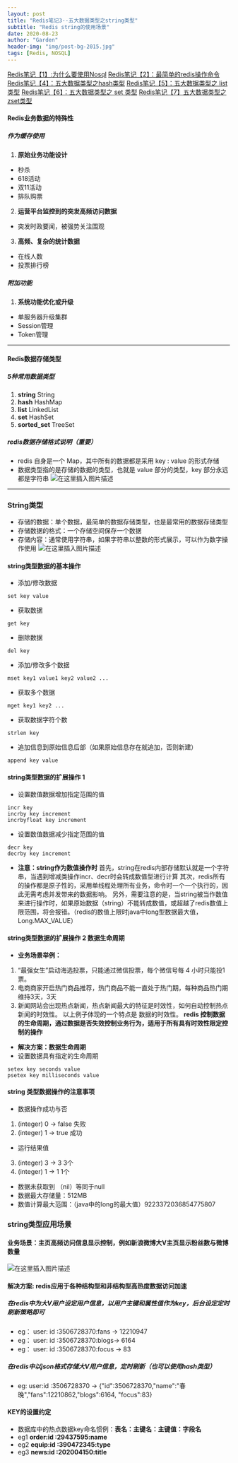 ```yaml
---
layout: post
title: "Redis笔记3--五大数据类型之string类型"
subtitle: "Redis string的使用场景"
date: 2020-08-23
author: "Garden"
header-img: "img/post-bg-2015.jpg"
tags: [Redis, NOSQL]
---
```

[Redis笔记【1】:为什么要使用Nosql](https://blog.csdn.net/weixin_44870909/article/details/108109353)
[Redis笔记【2】：最简单的redis操作命令](https://blog.csdn.net/weixin_44870909/article/details/108118394)
[Redis笔记【4】：五大数据类型之hash类型](https://blog.csdn.net/weixin_44870909/article/details/108228659)
[Redis笔记【5】：五大数据类型之 list 类型](https://blog.csdn.net/weixin_44870909/article/details/108266854)
[Redis笔记【6】：五大数据类型之 set 类型](https://blog.csdn.net/weixin_44870909/article/details/108267431)
[Redis笔记【7】五大数据类型之zset类型](https://blog.csdn.net/weixin_44870909/article/details/108268336)
#### Redis业务数据的特殊性
##### 作为缓存使用
1. **原始业务功能设计**
* 秒杀
* 618活动
* 双11活动
* 排队购票
2. **运营平台监控到的突发高频访问数据**
* 突发时政要闻，被强势关注围观
3. **高频、复杂的统计数据**
* 在线人数
* 投票排行榜
##### 附加功能
1. **系统功能优化或升级**
* 单服务器升级集群
* Session管理
* Token管理
----
#### Redis数据存储类型
##### 5种常用数据类型
1. **string**             String
2. **hash**              HashMap
3. **list**                 LinkedList
4. **set**                 HashSet
5. **sorted_set**     TreeSet
##### redis数据存储格式说明（重要）
*  redis 自身是一个 Map，其中所有的数据都是采用 key : value 的形式存储
*  数据类型指的是存储的数据的类型，也就是 value 部分的类型，key 部分永远都是字符串
![在这里插入图片描述](https://img-blog.csdnimg.cn/20200821204005347.png?x-oss-process=image/watermark,type_ZmFuZ3poZW5naGVpdGk,shadow_10,text_aHR0cHM6Ly9ibG9nLmNzZG4ubmV0L3dlaXhpbl80NDg3MDkwOQ==,size_16,color_FFFFFF,t_70#pic_center)
----
### String类型
* 存储的数据：单个数据，最简单的数据存储类型，也是最常用的数据存储类型
* 存储数据的格式：一个存储空间保存一个数据
*  存储内容：通常使用字符串，如果字符串以整数的形式展示，可以作为数字操作使用
![在这里插入图片描述](https://img-blog.csdnimg.cn/20200821213809586.png?x-oss-process=image/watermark,type_ZmFuZ3poZW5naGVpdGk,shadow_10,text_aHR0cHM6Ly9ibG9nLmNzZG4ubmV0L3dlaXhpbl80NDg3MDkwOQ==,size_16,color_FFFFFF,t_70#pic_center)
#### string类型数据的基本操作
* 添加/修改数据

```shell
set key value
```
* 获取数据
```shell
get key
```
* 删除数据
```shell
del key
```
* 添加/修改多个数据
```shell
mset key1 value1 key2 value2 ...
```
* 获取多个数据
```shell
mget key1 key2 ...
```
* 获取数据字符个数
```shell
strlen key
```
* 追加信息到原始信息后部（如果原始信息存在就追加，否则新建）
```shell
append key value
```
#### string类型数据的扩展操作 1
* 设置数值数据增加指定范围的值
```shell
incr key
incrby key increment
incrbyfloat key increment
```
* 设置数值数据减少指定范围的值
```shell
decr key
decrby key increment
```
* **注意：string作为数值操作时**
首先，string在redis内部存储默认就是一个字符串，当遇到增减类操作incr、decr时会转成数值型进行计算
其次，redis所有的操作都是原子性的，采用单线程处理所有业务，命令时一个一个执行的，因此无需考虑并发带来的数据影响。
另外，需要注意的是，当string被当作数值来进行操作时，如果原始数据（string）不能转成数值，或超越了redis数值上限范围，将会报错。（redis的数值上限时java中long型数据最大值，Long.MAX_VALUE）

#### string类型数据的扩展操作 2 数据生命周期
* **业务场景举例：**
1. “最强女生”启动海选投票，只能通过微信投票，每个微信号每 4 小时只能投1票。
2. 电商商家开启热门商品推荐，热门商品不能一直处于热门期，每种商品热门期维持3天，3天
3. 新闻网站会出现热点新闻，热点新闻最大的特征是时效性，如何自动控制热点新闻的时效性。
以上例子体现的一个特点是 数据的时效性。
**redis 控制数据的生命周期，通过数据是否失效控制业务行为，适用于所有具有时效性限定控制的操作**

* **解决方案：数据生命周期**
* 设置数据具有指定的生命周期
```shell
setex key seconds value    
psetex key milliseconds value
```

#### string 类型数据操作的注意事项
* 数据操作成功与否
1.  (integer) 0 → false 失败
2.  (integer) 1 → true  成功
* 运行结果值
3.  (integer) 3 → 3 3个 
4.  (integer) 1 → 1 1个
* 数据未获取到
（nil）等同于null
* 数据最大存储量：512MB
* 数值计算最大范围：（java中的long的最大值）9223372036854775807

### string类型应用场景
#### 业务场景：主页高频访问信息显示控制，例如新浪微博大V主页显示粉丝数与微博数量
![在这里插入图片描述](https://img-blog.csdnimg.cn/2020082321494169.png?x-oss-process=image/watermark,type_ZmFuZ3poZW5naGVpdGk,shadow_10,text_aHR0cHM6Ly9ibG9nLmNzZG4ubmV0L3dlaXhpbl80NDg3MDkwOQ==,size_16,color_FFFFFF,t_70#pic_center)
#### 解决方案: redis应用于各种结构型和非结构型高热度数据访问加速
##### 在redis中为大V用户设定用户信息，以用户主键和属性值作为key，后台设定定时刷新策略即可
* eg： user: id :3506728370:fans  → 12210947
* eg： user: id :3506728370:blogs→ 6164
* eg： user: id :3506728370:focus  → 83
##### 在redis中以json格式存储大V用户信息，定时刷新（也可以使用hash类型）
* eg:  user:id :3506728370 →  {"id":3506728370,"name":"春晚","fans":12210862,"blogs":6164, "focus":83}

#### KEY的设置约定
* 数据库中的热点数据key命名惯例：**表名：主键名：主键值：字段名**
* eg1    **order:id :29437595:name**
* eg2 **equip:id :390472345:type**
* eg3 **news:id :202004150:title**




